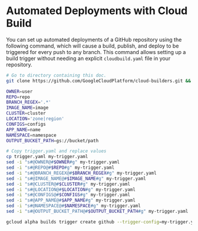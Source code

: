 # Automated Deployments with Cloud Build

You can set up automated deployments of a GitHub repository using the following
command, which will cause a build, publish, and deploy to be triggered for every
push to any branch. This command allows setting up a build trigger without
needing an explicit `cloudbuild.yaml` file in your repository.

```bash
# Go to directory containing this doc.
git clone https://github.com/GoogleCloudPlatform/cloud-builders.git && cd cloud-builders/gke-deploy/doc

OWNER=user
REPO=repo
BRANCH_REGEX='.*'
IMAGE_NAME=image
CLUSTER=cluster
LOCATION='zone|region'
CONFIGS=configs
APP_NAME=name
NAMESPACE=namespace
OUTPUT_BUCKET_PATH=gs://bucket/path

# Copy trigger.yaml and replace values
cp trigger.yaml my-trigger.yaml
sed -i "s#@OWNER@#$OWNER#g" my-trigger.yaml
sed -i "s#@REPO@#$REPO#g" my-trigger.yaml
sed -i "s#@BRANCH_REGEX@#$BRANCH_REGEX#g" my-trigger.yaml
sed -i "s#@IMAGE_NAME@#$IMAGE_NAME#g" my-trigger.yaml
sed -i "s#@CLUSTER@#$CLUSTER#g" my-trigger.yaml
sed -i "s#@LOCATION@#$LOCATION#g" my-trigger.yaml
sed -i "s#@CONFIGS@#$CONFIGS#g" my-trigger.yaml
sed -i "s#@APP_NAME@#$APP_NAME#g" my-trigger.yaml
sed -i "s#@NAMESPACE@#$NAMESPACE#g" my-trigger.yaml
sed -i "s#@OUTPUT_BUCKET_PATH@#$OUTPUT_BUCKET_PATH#g" my-trigger.yaml

gcloud alpha builds trigger create github --trigger-config=my-trigger.yaml --project=cbd-test
```
